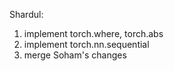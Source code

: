 Shardul:
1. implement torch.where, torch.abs
2. implement torch.nn.sequential
3. merge Soham's changes